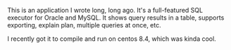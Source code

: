 This is an application I wrote long, long ago.  It's a full-featured SQL executor for Oracle and MySQL.  It shows query results in a table, supports exporting, explain plan, multiple queries at once, etc.

I recently got it to compile and run on centos 8.4, which was kinda cool.
